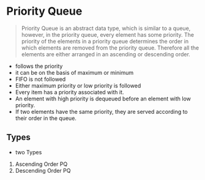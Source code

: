 # Priority Queue

> Priority Queue is an abstract data type, which is similar to a queue, however, in the priority queue, every element has some priority. The priority of the elements in a priority queue determines the order in which elements are removed from the priority queue. Therefore all the elements are either arranged in an ascending or descending order.

- follows the priority
- it can be on the basis of maximum or minimum
- FIFO is not followed
- Either maximum priority or low priority is followed
- Every item has a priority associated with it.
- An element with high priority is dequeued before an element with low priority.
- If two elements have the same priority, they are served according to their order in the queue.

## Types

- two Types

1. Ascending Order PQ
2. Descending Order PQ
